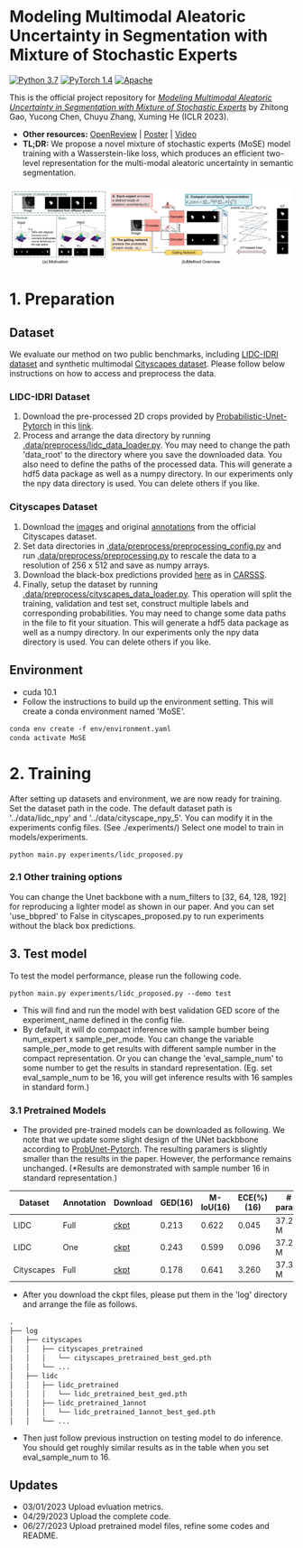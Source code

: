 # Modeling Multimodal Aleatoric Uncertainty in Segmentation with Mixture of Stochastic Experts
[![Python 3.7](https://img.shields.io/badge/Python-3.8-3776AB.svg?logo=python)](https://www.python.org/) [![PyTorch 1.4](https://img.shields.io/badge/PyTorch-1.10-EE4C2C.svg?logo=pytorch)](https://pytorch.org/docs/1.4.0/) [![Apache](https://img.shields.io/badge/License-Apache-3DA639.svg?logo=open-source-initiative)](LICENSE)

This is the official project repository for [*Modeling Multimodal Aleatoric Uncertainty in Segmentation with Mixture of Stochastic Experts*](https://arxiv.org/pdf/2212.07328.pdf) by Zhitong Gao, Yucong Chen, Chuyu Zhang, Xuming He (ICLR 2023).
- **Other resources:** [OpenReview](https://openreview.net/forum?id=KE_wJD2RK4)  | [Poster](https://gaozhitong.github.io/posters/poster-iclr.pdf) | [Video](https://www.youtube.com/watch?v=SVyqWKnR_pQ)
- **TL;DR:** We propose a novel mixture of stochastic experts (MoSE) model training with a Wasserstein-like loss, which produces an efficient two-level representation for the multi-modal aleatoric uncertainty in semantic segmentation.

![avatar](imgs/overview.jpg)
# 1. Preparation
## Dataset
We evaluate our method on two public benchmarks, including [LIDC-IDRI dataset](https://wiki.cancerimagingarchive.net/display/Public/LIDC-IDRI) and synthetic multimodal [Cityscapes dataset](https://www.cityscapes-dataset.com/).
Please follow below instructions on how to access and preprocess the data.
### LIDC-IDRI Dataset
1. Download the pre-processed 2D crops provided by [Probabilistic-Unet-Pytorch](https://github.com/stefanknegt/Probabilistic-Unet-Pytorch) in this [link](https://drive.google.com/drive/folders/1xKfKCQo8qa6SAr3u7qWNtQjIphIrvmd5?usp=sharing).
2. Process and arrange the data directory by running [.data/preprocess/lidc_data_loader.py](.data/preprocess/lidc_data_loader.py). You may need to change the path 'data_root' to the directory where
you save the downloaded data.  You also need to define the paths of the processed data. This will generate a hdf5 data package as well as a numpy directory.
In our experiments only the npy data directory is used. You can delete others if you like. 

### Cityscapes Dataset
1. Download the [images](https://www.cityscapes-dataset.com/file-handling/?packageID=3) and original [annotations](https://www.cityscapes-dataset.com/file-handling/?packageID=1) from the official Cityscapes dataset.
2. Set data directories in [.data/preprocess/preprocessing_config.py](data/preprocess/preprocessing_config.py) and run [.data/preprocess/preprocessing.py](data/preprocess/preprocessing.py) to  rescale the data to a resolution of 256 x 512 and save as numpy arrays.
3. Download the black-box predictions provided [here](https://drive.google.com/file/d/1EkJD1PUe7J5f5oc_VvUj-7a7XTT-I-Gc/view) as in [CARSSS](https://drive.google.com/file/d/1EkJD1PUe7J5f5oc_VvUj-7a7XTT-I-Gc/view). 
3. Finally, setup the dataset by running [.data/preprocess/cityscapes_data_loader.py](.data/preprocess/cityscapes_data_loader.py).
This operation will split the training, validation and test set, construct multiple labels and corresponding probabilities. 
You may need to change some data paths in the file to fit your situation.  This will generate a hdf5 data package as well as a numpy directory.
In our experiments only the npy data directory is used. You can delete others if you like.

## Environment
- cuda 10.1
- Follow the instructions to build up the environment setting. This will create a conda environment named 'MoSE'.
```angular2html
conda env create -f env/environment.yaml
conda activate MoSE
```
# 2. Training
After setting up datasets and environment, we are now ready for training.
Set the dataset path in the code. The default dataset path is '../data/lidc_npy' and  '../data/cityscape_npy_5'. You can modify it in the experiments config files. (See ./experiments/)
Select one model to train in models/experiments.
```angular2html
python main.py experiments/lidc_proposed.py
```
### 2.1 Other training options
You can change the Unet backbone with a num_filters to [32, 64, 128, 192] for reproducing a lighter model as shown in our paper.
And you can set 'use_bbpred' to False in cityscapes_proposed.py to run experiments without the black box predictions.

## 3. Test model
To test the model performance, please run the following code. 
```angular2html
python main.py experiments/lidc_proposed.py --demo test
```
- This will find and run the model with best validation GED score of the experiment_name defined in the config file.
- By default, it will do compact inference with sample bumber being num_expert x sample_per_mode. You can change the variable sample_per_mode to 
get results with different sample number in the compact representation. Or you can change the 'eval_sample_num' to some number to get the results in
standard representation. (Eg. set eval_sample_num to be 16, you will get inference results with 16 samples in standard form.) 
### 3.1 Pretrained Models

- The provided pre-trained models can be downloaded as following. We note that we update some slight design of the UNet backbbone according to [ProbUnet-Pytorch](https://github.com/stefanknegt/Probabilistic-Unet-Pytorch). 
The resulting paramers is slightly smaller than the results in the paper. However, the performance remains unchanged. 
(*Results are demonstrated with sample number 16 in standard representation.) 

| Dataset     | Annotation | Download                       | GED(16)  | M-IoU(16) | ECE(%)(16)  | # param.  |
|-------------|------------|--------------------------------|------|-------|------|------|
| LIDC        | Full       | [ckpt](https://drive.google.com/file/d/12JNF7JJ1gwQjrpIMBBZiA7lx_Q9UvYUE/view?usp=sharing) | 0.213 | 0.622   | 0.045 | 37.28 M|
| LIDC        | One        | [ckpt](https://drive.google.com/file/d/1UvcDHpi55NQhlzaeJZDDwocXOCxS8CT4/view?usp=sharing) | 0.243 | 0.599   | 0.096 | 37.28 M|
| Cityscapes  | Full       | [ckpt](https://drive.google.com/file/d/1L8_ED9TRswm1dy1zLerjQXlJdCmHju6j/view?usp=sharing) | 0.178 | 0.641   | 3.260 | 37.32 M|
 
- After you download the ckpt files, please put them in the 'log' directory and arrange the file as follows.
```
.
├── log
│   ├── cityscapes
│   │   ├── cityscapes_pretrained
│   │   │   └── cityscapes_pretrained_best_ged.pth
│   │   └── ...
│   ├── lidc
│   │   ├── lidc_pretrained
│   │   │   └── lidc_pretrained_best_ged.pth
│   │   ├── lidc_pretrained_1annot
│   │   │   └── lidc_pretrained_1annot_best_ged.pth
│   │   └── ...
```
- Then just follow previous instruction on testing model to do inference. You should get roughly similar results as in the table
when you set eval_sample_num to 16.

## Updates
- 03/01/2023 Upload evluation metrics.
- 04/29/2023 Upload the complete code.  
- 06/27/2023 Upload pretrained model files, refine some codes and README.